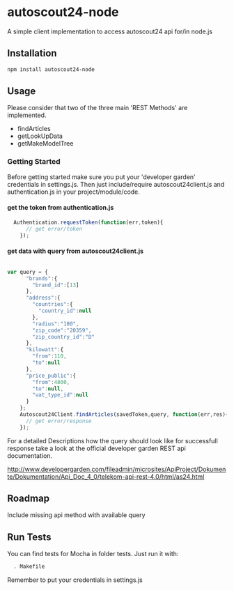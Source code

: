 # autoscout24-node

A simple client implementation to access autoscout24 api for/in node.js

## Installation

```bash
npm install autoscout24-node
```

## Usage

Please consider that two of the three main 'REST Methods' are implemented.

- findArticles
- getLookUpData
- getMakeModelTree 

### Getting Started
Before getting started make sure you put your 'developer garden' credentials in settings.js. 
Then just include/require autoscout24client.js and authentication.js in your project/module/code. 

#### get the token from authentication.js

``` js 
  Authentication.requestToken(function(err,token){
      // get error/token
    });
```

#### get data with query from autoscout24client.js

``` js 

var query = {
      "brands":{
        "brand_id":[13]
      },
      "address":{
        "countries":{
          "country_id":null
        },
        "radius":"100",
        "zip_code":"20359",
        "zip_country_id":"D"
      },
      "kilowatt":{
        "from":110,
        "to":null
      },
      "price_public":{
        "from":4800,
        "to":null,
        "vat_type_id":null
      }
    };
    Autoscout24Client.findArticles(savedToken,query, function(err,res){
      // get error/response
    });
```

For a detailed Descriptions how the query should look like for successfull response take a look at the official developer garden REST api documentation.

http://www.developergarden.com/fileadmin/microsites/ApiProject/Dokumente/Dokumentation/Api_Doc_4_0/telekom-api-rest-4.0/html/as24.html


## Roadmap

Include missing api method with available query  

## Run Tests

You can find tests for Mocha in folder tests. Just run it with:


``` bash
  . Makefile
```

Remember to put your credentials in settings.js

